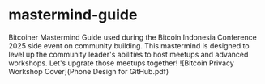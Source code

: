 # mastermind-guide
Bitcoiner Mastermind Guide used during the Bitcoin Indonesia Conference 2025 side event on community building. This mastermind is designed to level up the community leader's abilities to host meetups and advanced workshops. Let's upgrate those meetups together!
![Bitcoin Privacy Workshop Cover](Phone Design for GitHub.pdf)

